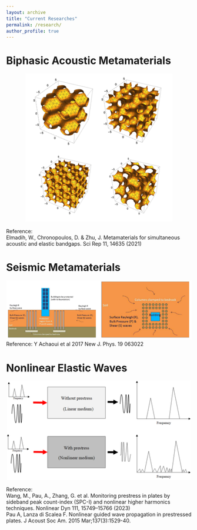 ```yaml
---
layout: archive
title: "Current Researches"
permalink: /research/
author_profile: true
---
```


Biphasic Acoustic Metamaterials
======
<div style="text-align: center;">
   <img width="400" src='/images/tpms.png'>
</div>

Reference:   
Elmadih, W., Chronopoulos, D. & Zhu, J. Metamaterials for simultaneous acoustic and elastic bandgaps. Sci Rep 11, 14635 (2021)

Seismic Metamaterials
======

<div style="text-align: center;">
   <img width="680" src='/images/SMM.png'>
</div>
Reference:   
Y Achaoui et al 2017 New J. Phys. 19 063022

Nonlinear Elastic Waves
======

<div style="text-align: center;">
   <img width="500" src='/images/many_peaks.png'>
</div>

Reference:   
Wang, M., Pau, A., Zhang, G. et al. Monitoring prestress in plates by sideband peak count-index (SPC-I) and nonlinear higher harmonics techniques. Nonlinear Dyn 111, 15749–15766 (2023)  
Pau A, Lanza di Scalea F. Nonlinear guided wave propagation in prestressed plates. J Acoust Soc Am. 2015 Mar;137(3):1529-40.
